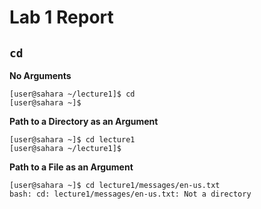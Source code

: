 # Lab 1 Report

## `cd`  

**No Arguments**
```
[user@sahara ~/lecture1]$ cd
[user@sahara ~]$
```

**Path to a Directory as an Argument**
```
[user@sahara ~]$ cd lecture1
[user@sahara ~/lecture1]$
```

**Path to a File as an Argument**
```
[user@sahara ~]$ cd lecture1/messages/en-us.txt
bash: cd: lecture1/messages/en-us.txt: Not a directory
```







